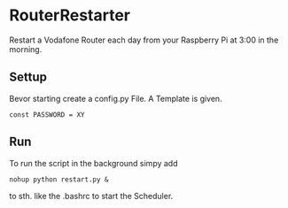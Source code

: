 # RouterRestarter
Restart a Vodafone Router each day from your Raspberry Pi at 3:00 in the morning.

## Settup

Bevor starting create a config.py File. A Template is given.

```
const PASSWORD = XY
```

## Run

To run the script in the background simpy add

```
nohup python restart.py &
```

to sth. like the .bashrc to start the Scheduler.
